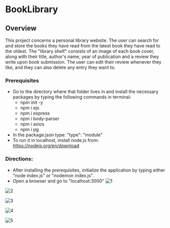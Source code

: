 # BookLibrary
## Overview
This project concerns a personal library website. The user can search for and store the books they have read from the latest book they have read to the oldest.
The "library shelf" consists of an image of each book cover, along with their title, author's name, year of publication and a review they write upon book submission.
The user can edit their review whenever they like, and they can also delete any entry they want to.
### Prerequisites
- Go to the directory where that folder lives in and install the necessary packages by typing the following commands in terminal:
  - npm init -y
  - npm i ejs
  - npm i express
  - npm i body-parser
  - npm i axios
  - npm i pg
- In the package.json type: "type": "module"
- To run it in localhost, install node.js from: https://nodejs.org/en/download
### Directions:
- After installing the prerequisites, initialize the application by typing either "node index.js" or "nodemon index.js".
- Open a browser and go to "localhost:3000"
![1](https://github.com/Stratosss/BookLibrary/assets/157527268/13341dbc-5113-44b5-8915-737b5e94a735)

![2](https://github.com/Stratosss/BookLibrary/assets/157527268/d459e57a-f650-4ef2-abb6-41694117c09f)

![3](https://github.com/Stratosss/BookLibrary/assets/157527268/02a013b8-46ee-4f33-9ea1-0f7c687a971a)

![4](https://github.com/Stratosss/BookLibrary/assets/157527268/13f83a67-b619-470b-be18-ab2d115e36f4)

![5](https://github.com/Stratosss/BookLibrary/assets/157527268/a1e345ac-a2e5-4a39-a767-259318b7f805)
